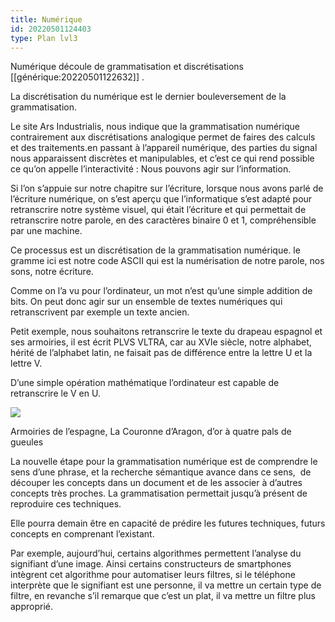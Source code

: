 ```yaml
---
title: Numérique
id: 20220501124403
type: Plan lvl3
---
```


Numérique découle de grammatisation et discrétisations [[générique:20220501122632]] .

La discrétisation du numérique est le dernier bouleversement de la grammatisation.

Le site Ars Industrialis, nous indique que la grammatisation numérique contrairement aux discrétisations analogique permet de faires des calculs et des traitements.en passant à l’appareil numérique, des parties du signal nous apparaissent discrètes et manipulables, et c’est ce qui rend possible ce qu’on appelle l’interactivité : Nous pouvons agir sur l’information.

Si l’on s’appuie sur notre chapitre sur l’écriture, lorsque nous avons parlé de l’écriture numérique, on s’est aperçu que l’informatique s’est adapté pour retranscrire notre système visuel, qui était l’écriture et qui permettait de retranscrire notre parole, en des caractères binaire 0 et 1, compréhensible par une machine. 

Ce processus est un discrétisation de la grammatisation numérique. le gramme ici est notre code ASCII qui est la numérisation de notre parole, nos sons, notre écriture.

Comme on l’a vu pour l’ordinateur, un mot n’est qu’une simple addition de bits. On peut donc agir sur un ensemble de textes numériques qui retranscrivent par exemple un texte ancien. 

Petit exemple, nous souhaitons retranscrire le texte du drapeau espagnol et ses armoiries, il est écrit PLVS VLTRA, car au XVIe siècle, notre alphabet, hérité de l’alphabet latin, ne faisait pas de différence entre la lettre U et la lettre V. 

D’une simple opération mathématique l’ordinateur est capable de retranscrire le V en U. 

![](https://lh6.googleusercontent.com/rkTm0RXj7jHOxyzT6db22eE-6QNRNkml74mYMfAHN_3MYyxafYaoc67XKiF0aRtg6xjzVwnia3dRmBv_QdQantYgHUtYWEtWHDzO3gKle0M4fcAQqig1yh9Jb2JVSbjsWfX1GGQR7AQx0EvK1g)

Armoiries de l’espagne, La Couronne d’Aragon, d’or à quatre pals de gueules

La nouvelle étape pour la grammatisation numérique est de comprendre le sens d’une phrase, et la recherche sémantique avance dans ce sens,  de découper les concepts dans un document et de les associer à d’autres concepts très proches. La grammatisation permettait jusqu’à présent de reproduire ces techniques.

Elle pourra demain être en capacité de prédire les futures techniques, futurs concepts en comprenant l’existant. 

Par exemple, aujourd’hui, certains algorithmes permettent l’analyse du signifiant d’une image. Ainsi certains constructeurs de smartphones intègrent cet algorithme pour automatiser leurs filtres, si le téléphone interprète que le signifiant est une personne, il va mettre un certain type de filtre, en revanche s’il remarque que c’est un plat, il va mettre un filtre plus approprié.
